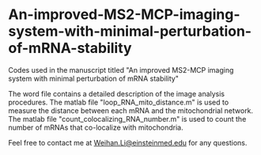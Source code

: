 # An-improved-MS2-MCP-imaging-system-with-minimal-perturbation-of-mRNA-stability
Codes used in the manuscript titled "An improved MS2-MCP imaging system with minimal perturbation of mRNA stability"

The word file contains a detailed description of the image analysis procedures. The matlab file "loop_RNA_mito_distance.m" is used to measure the distance between each mRNA and the mitochondrial network. The matlab file "count_colocalizing_RNA_number.m" is used to count the number of mRNAs that co-localize with mitochondria. 

Feel free to contact me at Weihan.Li@einsteinmed.edu for any questions. 
